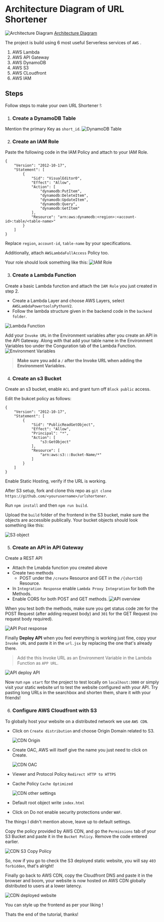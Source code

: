 # Architecture Diagram of URL Shortener
![Architecture Diagram](https://github.com/ansisme/urlshortener/blob/master/images/URL-Shortener.png)
[Architecture Diagram](https://github.com/ansisme/urlshortener/blob/master/URL-Shortener.png)

The project is build using 6 most useful Serverless services of `AWS` .
1. AWS Lambda
2. AWS API Gateway
3. AWS DynamoDB
4. AWS S3
5. AWS CLoudfront
6. AWS IAM

   
## Steps

Follow steps to make your own URL Shortener !:

1. ### Create a DynamoDB Table

Mention the primary Key as `short_id`.
![DynamoDB Table](https://github.com/ansisme/urlshortener/blob/master/images/dynamodb-table.png)

2. ### Create an IAM Role

Paste the following code in the IAM Policy and attach to your IAM Role.
```
{
    "Version": "2012-10-17",
    "Statement": [
        {
            "Sid": "VisualEditor0",
            "Effect": "Allow",
            "Action": [
                "dynamodb:PutItem",
                "dynamodb:DeleteItem",
                "dynamodb:UpdateItem",
                "dynamodb:Query",
                "dynamodb:GetItem"
            ],
            "Resource": "arn:aws:dynamodb:<region>:<account-id>:table/<table-name>"
        }
    ]
}

```
Replace `region`, `account-id`, `table-name` by your specifications.

Additionally, attach `AWSLambdaFullAccess` Policy too.

Your role should look something like this:
![IAM Role](https://github.com/ansisme/urlshortener/blob/master/images/IAM-role-policy.png)

3. ### Create a Lambda Function
Create a basic Lambda function and attach the `IAM Role` you just created in step 2.
  - Create a Lambda Layer and choose AWS Layers, select `AWSLambdaPowertoolsPythonV2`.
  - Follow the lambda structure given in the backend code in the `backend folder`.
    
![Lambda Function](https://github.com/ansisme/urlshortener/blob/master/images/Lambda-function-structure.png)

Add your `Invoke URL` in the Environment variables after you create an API in the API Gateway. Along with that add your table name in the Environment Variables too under the Conguration tab of the Lambda Function.
![Environment Variables](https://github.com/ansisme/urlshortener/blob/master/images/Lambda-Environment-Variables.png)
>**Make sure you add a `/` after the Invoke URL when adding the Environment Variables.**

4. ### Create an s3 Bucket
Create an s3 bucket, enable `ACL` and grant turn off `Block public` access. 

Edit the bukcet policy as follows: 
```
{
    "Version": "2012-10-17",
    "Statement": [
        {
            "Sid": "PublicReadGetObject",
            "Effect": "Allow",
            "Principal": "*",
            "Action": [
                "s3:GetObject"
            ],
            "Resource": [
                "arn:aws:s3:::Bucket-Name/*"
            ]
        }
    ]
}
```
Enable Static Hosting, verify if the URL is working.

After S3 setup, fork and clone this repo as `git clone https://github.com/<yourusername>/urlshortener`.

Run `npm install` and then `npm run build`.

Upload the `build` folder of the frontend in the S3 bucket, make sure the objects are accessible publically.
Your bucket objects should look something like this:

![S3 object](https://github.com/ansisme/urlshortener/blob/master/images/S3-frontend-objects.png)

5. ### Create an API in API Gateway
Create a REST API
   - Attach the Lmabda function you created above 
   - Create two methods
     - POST under the `/create` Resource and GET in the `/{shortId}` Resource.
   - In `Integration Response` enable `Lambda Proxy Integration` for both the Methods.
   - Enable CORS for both POST and GET methods.
![API overview](https://github.com/ansisme/urlshortener/blob/master/images/API%20overview.png)

When you test both the methods, make sure you get status code `200` for the POST Request (after adding request body) and `301` for the GET Request (no request body required).

![API Post response](https://github.com/ansisme/urlshortener/blob/master/images/API-post-response.png) 

Finally **Deploy API** when you feel everything is working just fine, copy your `Invoke URL` and paste it in the `url.jsx` by replacing the one that's already there.

>Add the this Invoke URL as an Environment Variable in the Lambda Function as `APP URL`.

![API deploy API](https://github.com/ansisme/urlshortener/blob/master/images/API-invoke-URL.png)

Now run `npm start` for the project to test locally on `localhost:3000` or simply visit your static website url to test the website configured with your API. Try pasting long URLs in the searchbox and shorten them, share it with your friends!

6. ### Configure AWS Cloudfront with S3

To globally host your website on a distributed network we use `AWS CDN`.
   - Click on `Create distribution` and choose Origin Domain related to S3.
     
     ![CDN Origin](https://github.com/ansisme/urlshortener/blob/master/images/CDN-origin.png)
     
   - Create OAC, AWS will itself give the name you just need to click on Create.
     
     ![CDN OAC](https://github.com/ansisme/urlshortener/blob/master/images/CDN-OAC.png)
     
   - Viewer and Protocol Policy `Redirect HTTP to HTTPS`
     
   - Cache Policy `Cache Optimized`
     
     ![CDN other settings](https://github.com/ansisme/urlshortener/blob/master/images/CDN-other-settings.png)
     
   - Default root object write `index.html`
   - Click on Do not enable security protections under `WAF`.

   The things I didn't mention above, leave up to default settings.

Copy the policy provided by AWS CDN, and go the `Permissions` tab of your S3 Bucket and paste it in the `Bucket Policy`. Remove the code entered earlier.

![CDN S3 Copy Policy](https://github.com/ansisme/urlshortener/blob/master/images/CDN-copy-S3-policy.png)

So, now if you go to check the S3 deployed static website, you will say `403 forbidden`, that's alright!

Finally go back to AWS CDN, copy the Cloudfront DNS and paste it in the browser and boom, your website is now hosted on AWS CDN globally distributed to users at a lower latency. 

![CDN deployed website](https://github.com/ansisme/urlshortener/blob/master/images/CDN-deployed-website.png)

You can style up the frontend as per your liking !

Thats the end of the tutorial, thanks!

